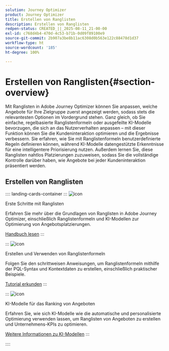 ```yaml
---
solution: Journey Optimizer
product: Journey Optimizer
title: Erstellen von Ranglisten
description: Erstellen von Ranglisten
redpen-status: CREATED_||_2025-08-11_21-00-00
exl-id: c768d4b4-470d-4c53-b71b-0d09f89100e9
source-git-commit: 2b907a3be8b11ac6308d0b563e122c88478d1d37
workflow-type: ht
source-wordcount: '185'
ht-degree: 100%

---
```


# Erstellen von Ranglisten{#section-overview}

Mit Ranglisten in Adobe Journey Optimizer können Sie anpassen, welche Angebote für Ihre Zielgruppe zuerst angezeigt werden, sodass stets die relevantesten Optionen im Vordergrund stehen. Ganz gleich, ob Sie einfache, regelbasierte Ranglistenformeln oder ausgefeilte KI-Modelle bevorzugen, die sich an das Nutzerverhalten anpassen – mit dieser Funktion können Sie die Kundeninteraktion optimieren und die Ergebnisse verbessern. Sie erfahren, wie Sie mit Ranglistenformeln benutzerdefinierte Regeln definieren können, während KI-Modelle datengestützte Erkenntnisse für eine intelligentere Priorisierung nutzen. Außerdem lernen Sie, diese Ranglisten nahtlos Platzierungen zuzuweisen, sodass Sie die vollständige Kontrolle darüber haben, wie Angebote bei jeder Kundeninteraktion präsentiert werden.

## Erstellen von Ranglisten

:::: landing-cards-container
:::
![icon](https://cdn.experienceleague.adobe.com/icons/book.svg)

Erste Schritte mit Ranglisten

Erfahren Sie mehr über die Grundlagen von Ranglisten in Adobe Journey Optimizer, einschließlich Ranglistenformeln und KI-Modellen zur Optimierung von Angebotsplatzierungen.

[Handbuch lesen](../using/offers/ranking/get-started-rankings.md)
:::

:::
![icon](https://cdn.experienceleague.adobe.com/icons/circle-play.svg)

Erstellen und Verwenden von Ranglistenformeln

Folgen Sie den schrittweisen Anweisungen, um Ranglistenformeln mithilfe der PQL-Syntax und Kontextdaten zu erstellen, einschließlich praktischer Beispiele.

[Tutorial erkunden](../using/offers/ranking/create-ranking-formulas.md)
:::

:::
![icon](https://cdn.experienceleague.adobe.com/icons/chart-line.svg)

KI-Modelle für das Ranking von Angeboten

Erfahren Sie, wie sich KI-Modelle wie die automatische und personalisierte Optimierung verwenden lassen, um Ranglisten von Angeboten zu erstellen und Unternehmens-KPIs zu optimieren.

[Weitere Informationen zu KI-Modellen](ai-models-landing-page.md)
:::

::::
